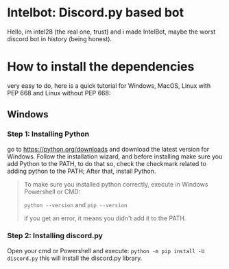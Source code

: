 # Intelbot: Discord.py based bot
Hello, im intel28 (the real one, trust) and i made IntelBot, maybe the worst discord bot in history (being honest).

# How to install the dependencies

very easy to do, here is a quick tutorial for Windows, MacOS, Linux with PEP 668 and Linux without PEP 668:

## Windows
### Step 1: Installing Python
go to https://python.org/downloads and download the latest version for Windows.
Follow the installation wizard, and before installing make sure you add Python to the PATH, to do that so, check the checkmark related to adding python to the PATH; After that, install Python.

> To make sure you installed python correctly, execute in Windows Powershell or CMD:
>
> `python --version` and `pip --version`
>
> if you get an error, it means you didn't add it to the PATH.

### Step 2: Installing discord.py
Open your cmd or Powershell and execute:
`python -m pip install -U discord.py`
this will install the discord.py library.

